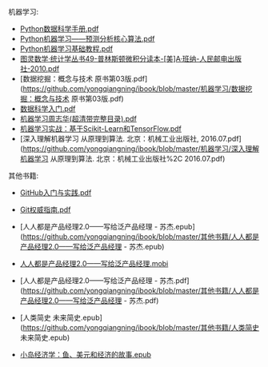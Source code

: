 机器学习:

- [Python数据科学手册.pdf](https://github.com/yongqiangning/ibook/blob/master/机器学习/Python数据科学手册.pdf) 
- [Python机器学习——预测分析核心算法.pdf](https://github.com/yongqiangning/ibook/blob/master/机器学习/Python机器学习——预测分析核心算法.pdf)
- [Python机器学习基础教程.pdf](https://github.com/yongqiangning/ibook/blob/master/机器学习/Python机器学习基础教程.pdf)
- [图灵数学·统计学丛书49-普林斯顿微积分读本-[美]A·班纳-人民邮电出版社-2010.pdf](https://github.com/yongqiangning/ibook/blob/master/机器学习/图灵数学·统计学丛书49-普林斯顿微积分读本-[美]A·班纳-人民邮电出版社-2010.pdf)
- [数据挖掘：概念与技术 原书第03版.pdf](https://github.com/yongqiangning/ibook/blob/master/机器学习/数据挖掘：概念与技术 原书第03版.pdf)
- [数据科学入门.pdf](https://github.com/yongqiangning/ibook/blob/master/机器学习/数据科学入门.pdf)
- [机器学习周志华(超清带完整目录).pdf](https://github.com/yongqiangning/ibook/blob/master/机器学习/机器学习周志华(超清带完整目录).pdf)
- [机器学习实战：基于Scikit-Learn和TensorFlow.pdf](https://github.com/yongqiangning/ibook/blob/master/机器学习/机器学习实战：基于Scikit-Learn和TensorFlow.pdf)
- [深入理解机器学习 从原理到算法. 北京：机械工业出版社, 2016.07.pdf](https://github.com/yongqiangning/ibook/blob/master/机器学习/深入理解机器学习 从原理到算法. 北京：机械工业出版社%2C 2016.07.pdf)

其他书籍:

- [GitHub入门与实践.pdf](https://github.com/yongqiangning/ibook/blob/master/其他书籍/GitHub入门与实践.pdf)

- [Git权威指南.pdf](https://github.com/yongqiangning/ibook/blob/master/其他书籍/Git权威指南.pdf)

- [人人都是产品经理2.0——写给泛产品经理 - 苏杰.epub](https://github.com/yongqiangning/ibook/blob/master/其他书籍/人人都是产品经理2.0——写给泛产品经理 - 苏杰.epub)

- [人人都是产品经理2.0——写给泛产品经理.mobi](https://github.com/yongqiangning/ibook/blob/master/其他书籍/人人都是产品经理2.0——写给泛产品经理.mobi)

- [人人都是产品经理2.0——写给泛产品经理 - 苏杰.pdf](https://github.com/yongqiangning/ibook/blob/master/其他书籍/人人都是产品经理2.0——写给泛产品经理 - 苏杰.pdf)

- [人类简史 未来简史.epub](https://github.com/yongqiangning/ibook/blob/master/其他书籍/人类简史 未来简史.epub)

- [小岛经济学：鱼、美元和经济的故事.epub](https://github.com/yongqiangning/ibook/blob/master/其他书籍/小岛经济学：鱼、美元和经济的故事.epub)

  
  
  